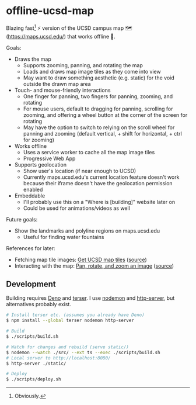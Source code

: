 # offline-ucsd-map

Blazing fast[^1] ⚡ version of the UCSD campus map 🗺 (https://maps.ucsd.edu/) that works offline 🌳.

[^1]: Obviously.

Goals:

- Draws the map
  - Supports zooming, panning, and rotating the map
  - Loads and draws map image tiles as they come into view
  - May want to draw something aesthetic (e.g. static) for the void outside the drawn map area
- Touch- and mouse-friendly interactions
  - One finger for panning, two fingers for panning, zooming, and rotating
  - For mouse users, default to dragging for panning, scrolling for zooming, and offering a wheel button at the corner of the screen for rotating
  - May have the option to switch to relying on the scroll wheel for panning and zooming (default vertical, + shift for horizontal, + ctrl for zooming)
- Works offline
  - Uses a service worker to cache all the map image tiles
  - Progressive Web App
- Supports geolocation
  - Show user's location (if near enough to UCSD)
  - Currently maps.ucsd.edu's current location feature doesn't work because their iframe doesn't have the geolocation permission enabled
- Embeddable
  - I'll probably use this on a "Where is [building]" website later on
  - Could be used for animations/videos as well

Future goals:

- Show the landmarks and polyline regions on maps.ucsd.edu
  - Useful for finding water fountains

References for later:

- Fetching map tile images: [Get UCSD map tiles][ucsd-map] ([source][ucsd-map-src])
- Interacting with the map: [Pan, rotate, and zoom an image][pan-rotate] ([source][pan-rotate-src])

[ucsd-map]: https://sheeptester.github.io/words-go-here/misc/ucsd-map.html
[ucsd-map-src]: https://github.com/SheepTester/words-go-here/blob/master/misc/ucsd-map.html
[pan-rotate]: https://sheeptester.github.io/words-go-here/misc/pan-rotate-zoom.html
[pan-rotate-src]: https://github.com/SheepTester/words-go-here/blob/master/misc/pan-rotate-zoom.html

## Development

Building requires [Deno] and [terser]. I use [nodemon] and [http-server], but alternatives probably exist.

[deno]: https://deno.land/
[terser]: https://terser.org/
[nodemon]: https://nodemon.io/
[http-server]: https://www.npmjs.com/package/http-server

```sh
# Install terser etc. (assumes you already have Deno)
$ npm install --global terser nodemon http-server

# Build
$ ./scripts/build.sh

# Watch for changes and rebuild (serve static/)
$ nodemon --watch ./src/ --ext ts --exec ./scripts/build.sh
# Local server to http://localhost:8080/
$ http-server ./static/

# Deploy
$ ./scripts/deploy.sh
```
